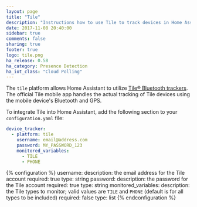 ```yaml
---
layout: page
title: "Tile"
description: "Instructions how to use Tile to track devices in Home Assistant."
date: 2017-11-08 20:40:00
sidebar: true
comments: false
sharing: true
footer: true
logo: tile.png
ha_release: 0.58
ha_category: Presence Detection
ha_iot_class: "Cloud Polling"
---
```


The `tile` platform allows Home Assistant to utilize [Tile® Bluetooth trackers](https://www.thetileapp.com).
The official Tile mobile app handles the actual tracking of Tile devices using
the mobile device's Bluetooth and GPS.

To integrate Tile into Home Assistant, add the following section to your
`configuration.yaml` file:

```yaml
device_tracker:
  - platform: tile
    username: email@address.com
    password: MY_PASSWORD_123
    monitored_variables:
      - TILE
      - PHONE
```

{% configuration %}
  username:
    description: the email address for the Tile account
    required: true
    type: string
  password:
    description: the password for the Tile account
    required: true
    type: string
  monitored_variables:
    description: the Tile types to monitor; valid values are `TILE` and `PHONE` (default is for all types to be included)
    required: false
    type: list
{% endconfiguration %}
